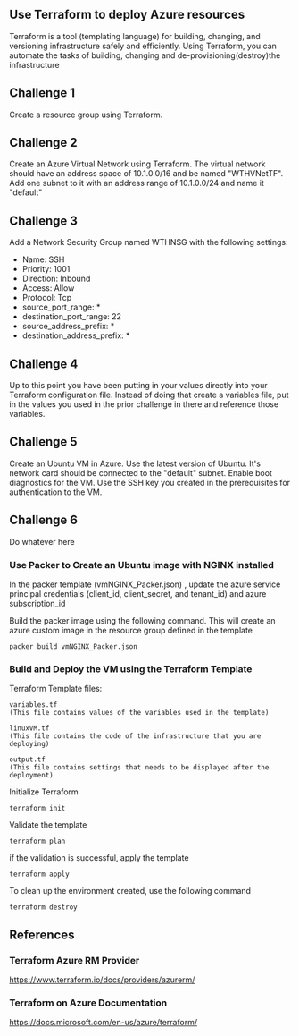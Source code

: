 
## Use Terraform to deploy Azure resources

Terraform is a tool (templating language) for building, changing, and versioning infrastructure safely and efficiently. Using Terraform, you can automate the tasks of building, changing and de-provisioning(destroy)the infrastructure

## Challenge 1
Create a resource group using Terraform. 

## Challenge 2 
Create an Azure Virtual Network using Terraform. The virtual network should have an address space of 10.1.0.0/16 and be named "WTHVNetTF". Add one subnet to it with an address range of 10.1.0.0/24 and name it "default"

## Challenge 3
Add a Network Security Group named WTHNSG with the following settings:
* Name: SSH
* Priority: 1001
* Direction: Inbound
* Access: Allow
* Protocol: Tcp
* source_port_range: *
* destination_port_range: 22
* source_address_prefix: * 
* destination_address_prefix: * 

## Challenge 4
Up to this point you have been putting in your values directly into your Terraform configuration file. Instead of doing that create a variables file, put in the values you used in the prior challenge in there and reference those variables. 

## Challenge 5
Create an Ubuntu VM in Azure. Use the latest version of Ubuntu. It's network card should be connected to the "default" subnet. Enable boot diagnostics for the VM. Use the SSH key you created in the prerequisites for authentication to the VM. 

## Challenge 6
Do whatever here
### Use Packer to Create an Ubuntu image with NGINX installed

In the packer template (vmNGINX_Packer.json) , update the azure service principal credentials (client_id, client_secret, and tenant_id) and azure subscription_id

Build the packer image using the following command. This will create an azure custom image in the resource group defined in the template

`packer build vmNGINX_Packer.json`

### Build and Deploy the VM using the Terraform Template

Terraform Template files:
    
    variables.tf 
    (This file contains values of the variables used in the template)
    
    linuxVM.tf  
    (This file contains the code of the infrastructure that you are deploying)

    output.tf
    (This file contains settings that needs to be displayed after the deployment)

Initialize Terraform 

`terraform init`

Validate the template 

`terraform plan`

if the validation is successful, apply the template

`terraform apply`

To clean up the environment created, use the following command

`terraform destroy`


## References

### Terraform Azure RM Provider

https://www.terraform.io/docs/providers/azurerm/


### Terraform on Azure Documentation

https://docs.microsoft.com/en-us/azure/terraform/





